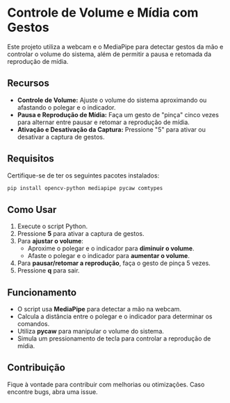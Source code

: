 # Controle de Volume e Mídia com Gestos

Este projeto utiliza a webcam e o MediaPipe para detectar gestos da mão e controlar o volume do sistema, além de permitir a pausa e retomada da reprodução de mídia.

## Recursos
- **Controle de Volume:** Ajuste o volume do sistema aproximando ou afastando o polegar e o indicador.
- **Pausa e Reprodução de Mídia:** Faça um gesto de "pinça" cinco vezes para alternar entre pausar e retomar a reprodução de mídia.
- **Ativação e Desativação da Captura:** Pressione "5" para ativar ou desativar a captura de gestos.

## Requisitos

Certifique-se de ter os seguintes pacotes instalados:

```sh
pip install opencv-python mediapipe pycaw comtypes
```

## Como Usar

1. Execute o script Python.
2. Pressione **5** para ativar a captura de gestos.
3. Para **ajustar o volume**:
   - Aproxime o polegar e o indicador para **diminuir o volume**.
   - Afaste o polegar e o indicador para **aumentar o volume**.
4. Para **pausar/retomar a reprodução**, faça o gesto de pinça 5 vezes.
5. Pressione **q** para sair.

## Funcionamento
- O script usa **MediaPipe** para detectar a mão na webcam.
- Calcula a distância entre o polegar e o indicador para determinar os comandos.
- Utiliza **pycaw** para manipular o volume do sistema.
- Simula um pressionamento de tecla para controlar a reprodução de mídia.

## Contribuição
Fique à vontade para contribuir com melhorias ou otimizações. Caso encontre bugs, abra uma issue.

